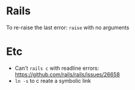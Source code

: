 # Rails
To re-raise the last error: `raise` with no arguments

# Etc
- Can't `rails c` with readline errors: https://github.com/rails/rails/issues/26658
- `ln -s` to c reate a symbolic link
